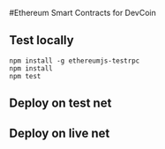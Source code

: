 #Ethereum Smart Contracts for DevCoin

## Test locally

    npm install -g ethereumjs-testrpc
    npm install
    npm test

## Deploy on test net

## Deploy on live net
